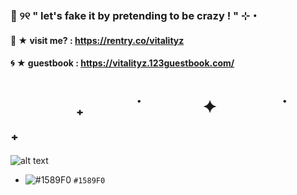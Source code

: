 ###  🧿 ୨୧  " let's fake it by pretending to be crazy ! " ⊹・ 
####  🪼 ★ visit me? : https://rentry.co/vitalityz 
#### 🌀 ★   guestbook : https://vitalityz.123guestbook.com/
# 　　⠀　₊　　　˙　　⠀⠀✦⠀　　　˙　　₊　
![alt text](https://i.pinimg.com/736x/fb/33/ec/fb33ecc71d2dff095305f0735a0c80b4.jpg)
- ![#1589F0](https://placehold.co/15x15/1589F0/1589F0.png) `#1589F0`
<!--
**vitalityz/vitalityz** is a ✨ _special_ ✨ repository because its `README.md` (this file) appears on your GitHub profile.

Here are some ideas to get you started:

- " so, go ahead baby, run your mouth! " 
- links : https://rentry.co/vitalityz
- 👯 I’m looking to collaborate on ...
- 🤔 I’m looking for help with ...
- 💬 Ask me about ...
- 📫 How to reach me: ...
- 😄 Pronouns: ...
- ⚡ Fun fact: ...
-->
